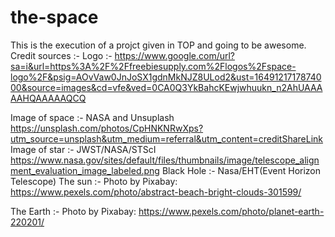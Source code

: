 # the-space
This is the execution of a projct given in TOP and going to be awesome.
Credit sources :-
Logo :-
https://www.google.com/url?sa=i&url=https%3A%2F%2Ffreebiesupply.com%2Flogos%2Fspace-logo%2F&psig=AOvVaw0JnJoSX1gdnMkNJZ8ULod2&ust=1649121717874000&source=images&cd=vfe&ved=0CA0Q3YkBahcKEwjwhuukn_n2AhUAAAAAHQAAAAAQCQ

Image of space :-  NASA and Unsuplash
https://unsplash.com/photos/CpHNKNRwXps?utm_source=unsplash&utm_medium=referral&utm_content=creditShareLink
Image of star :-  JWST/NASA/STScI https://www.nasa.gov/sites/default/files/thumbnails/image/telescope_alignment_evaluation_image_labeled.png
Black Hole :- Nasa/EHT(Event Horizon Telescope)
The sun :- Photo by Pixabay: https://www.pexels.com/photo/abstract-beach-bright-clouds-301599/

The Earth :- Photo by Pixabay: https://www.pexels.com/photo/planet-earth-220201/